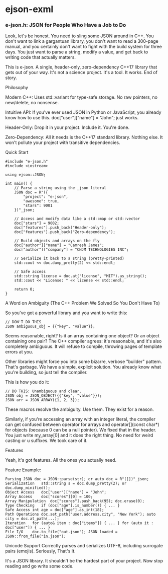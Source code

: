 # ejson-exml 

### e-json.h: JSON for People Who Have a Job to Do

Look, let's be honest. You need to sling some JSON around in C++. You don't want to link a gargantuan library, you don't want to read a 300-page manual, and you certainly don't want to fight with the build system for three days. You just want to parse a string, modify a value, and get back to writing code that actually matters.

This is e-json. A single, header-only, zero-dependency C++17 library that gets out of your way. It's not a science project. It's a tool. It works. End of story.

Philosophy

Modern C++: Uses std::variant for type-safe storage. No raw pointers, no new/delete, no nonsense.

Intuitive API: If you've ever used JSON in Python or JavaScript, you already know how to use this. doc["user"]["name"] = "John"; just works.

Header-Only: Drop it in your project. Include it. You're done.

Zero-Dependency: All it needs is the C++17 standard library. Nothing else. It won't pollute your project with transitive dependencies.

Quick Start
```
#include "e-json.h"
#include <iostream>

using ejson::JSON;

int main() {
    // Parse a string using the _json literal
    JSON doc = R"({
        "project": "e-json",
        "awesome": true,
        "stars": 9001
    })"_json;

    // Access and modify data like a std::map or std::vector
    doc["stars"] = 9002;
    doc["features"].push_back("Header-only");
    doc["features"].push_back("Zero-dependency");

    // Build objects and arrays on the fly
    doc["author"]["name"] = "Camresh James";
    doc["author"]["company"] = "CNJM TECHNOLOGIES INC";

    // Serialize it back to a string (pretty-printed)
    std::cout << doc.dump_pretty(2) << std::endl;

    // Safe access
    std::string license = doc.at("license", "MIT").as_string();
    std::cout << "License: " << license << std::endl;

    return 0;
}
```
A Word on Ambiguity (The C++ Problem We Solved So You Don't Have To)

So you've got a powerful library and you want to write this:

```
// DON'T DO THIS
JSON ambiguous_obj = {{"key", "value"}};
```

Seems reasonable, right? Is it an array containing one object? Or an object containing one pair? The C++ compiler agrees: it's reasonable, and it's also completely ambiguous. It will refuse to compile, throwing pages of template errors at you.

Other libraries might force you into some bizarre, verbose "builder" pattern. That's garbage. We have a simple, explicit solution. You already know what you're building, so just tell the compiler.

This is how you do it:
```
// DO THIS: Unambiguous and clear.
JSON obj = JSON_OBJECT({{"key", "value"}});
JSON arr = JSON_ARRAY({1, 2, 3});
```
These macros resolve the ambiguity. Use them. They exist for a reason.

Similarly, if you're accessing an array with an integer literal, the compiler can get confused between operator[](size_t) for arrays and operator[](const char*) for objects (because 0 can be a null pointer). We fixed that in the header. You just write my_array[0] and it does the right thing. No need for weird casting or u suffixes. We took care of it.

Features

Yeah, it's got features. All the ones you actually need.

Feature	Example:
```
Parsing	JSON doc = JSON::parse(str); or auto doc = R"([])"_json;
Serialization	std::string s = doc.dump_pretty(2); or doc.dump_minified();
Object Access	doc["user"]["name"] = "John";
Array Access	doc["scores"][0] = 100;
Array Manipulation	doc["scores"].push_back(95); doc.erase(0);
Type Checking	if (doc["age"].is_number()) { ... }
Safe Access	int age = doc["age"].as_int(18);
Path Operations	doc.set_path("user.address.city", "New York"); auto city = doc.at_path(...);
Iteration	for (auto& item : doc["items"]) { ... } for (auto it : doc["user"]) { ... }
File I/O	doc.to_file("out.json"); JSON loaded = JSON::from_file("in.json");
```
Unicode Support	Correctly parses and serializes UTF-8, including surrogate pairs (emojis).
Seriously, That's It.

It's a JSON library. It shouldn't be the hardest part of your project. Now stop reading and go write some code.